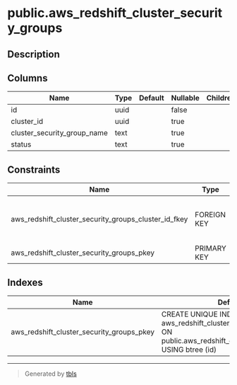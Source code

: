 # public.aws_redshift_cluster_security_groups

## Description

## Columns

| Name | Type | Default | Nullable | Children | Parents | Comment |
| ---- | ---- | ------- | -------- | -------- | ------- | ------- |
| id | uuid |  | false |  |  |  |
| cluster_id | uuid |  | true |  | [public.aws_redshift_clusters](public.aws_redshift_clusters.md) |  |
| cluster_security_group_name | text |  | true |  |  |  |
| status | text |  | true |  |  |  |

## Constraints

| Name | Type | Definition |
| ---- | ---- | ---------- |
| aws_redshift_cluster_security_groups_cluster_id_fkey | FOREIGN KEY | FOREIGN KEY (cluster_id) REFERENCES aws_redshift_clusters(id) ON DELETE CASCADE |
| aws_redshift_cluster_security_groups_pkey | PRIMARY KEY | PRIMARY KEY (id) |

## Indexes

| Name | Definition |
| ---- | ---------- |
| aws_redshift_cluster_security_groups_pkey | CREATE UNIQUE INDEX aws_redshift_cluster_security_groups_pkey ON public.aws_redshift_cluster_security_groups USING btree (id) |

---

> Generated by [tbls](https://github.com/k1LoW/tbls)
